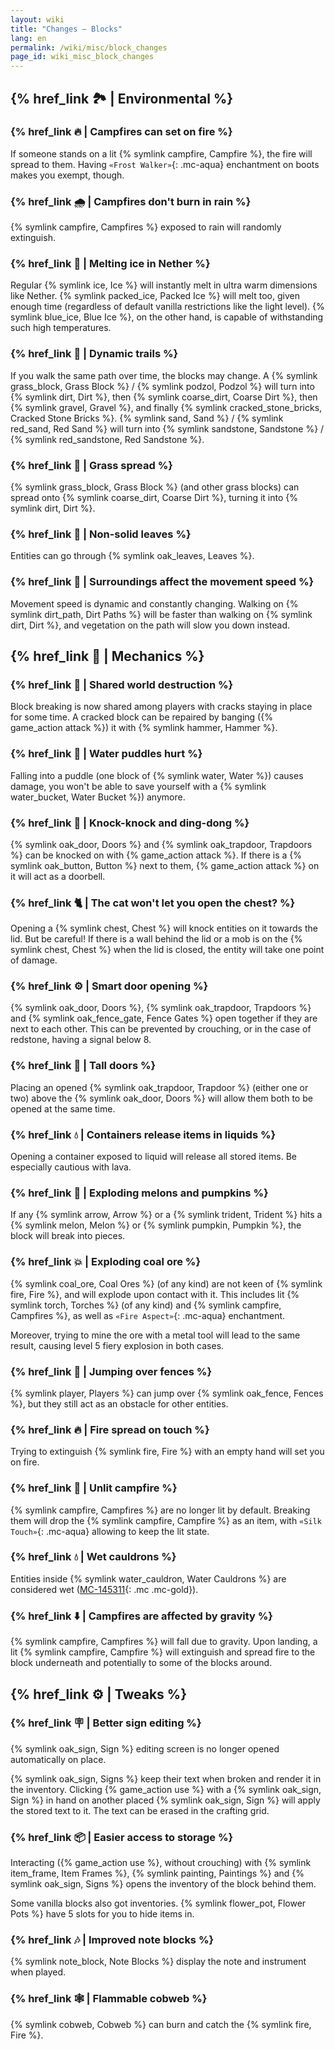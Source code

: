 ```yaml
---
layout: wiki
title: "Changes — Blocks"
lang: en
permalink: /wiki/misc/block_changes
page_id: wiki_misc_block_changes
---
```


## {% href_link 🏞️ | Environmental %}

### {% href_link 🔥 | Campfires can set on fire %}
If someone stands on a lit {% symlink campfire, Campfire %}, the fire will spread to them. Having `«Frost Walker»`{: .mc-aqua} enchantment on boots makes you exempt, though.

### {% href_link 🌧️ | Campfires don't burn in rain %}
{% symlink campfire, Campfires %} exposed to rain will randomly extinguish.

### {% href_link 🧊 | Melting ice in Nether %}
Regular {% symlink ice, Ice %} will instantly melt in ultra warm dimensions like Nether. {% symlink packed_ice, Packed Ice %} will melt too, given enough time (regardless of default vanilla restrictions like the light level). {% symlink blue_ice, Blue Ice %}, on the other hand, is capable of withstanding such high temperatures.

### {% href_link 🐾 | Dynamic trails %}
If you walk the same path over time, the blocks may change. A {% symlink grass_block, Grass Block %} / {% symlink podzol, Podzol %} will turn into {% symlink dirt, Dirt %}, then {% symlink coarse_dirt, Coarse Dirt %}, then {% symlink gravel, Gravel %}, and finally {% symlink cracked_stone_bricks, Cracked Stone Bricks %}. {% symlink sand, Sand %} / {% symlink red_sand, Red Sand %} will turn into {% symlink sandstone, Sandstone %} / {% symlink red_sandstone, Red Sandstone %}.

### {% href_link 🌱 | Grass spread %}
{% symlink grass_block, Grass Block %} (and other grass blocks) can spread onto {% symlink coarse_dirt, Coarse Dirt %}, turning it into {% symlink dirt, Dirt %}.

### {% href_link 🍃 | Non-solid leaves %}
Entities can go through {% symlink oak_leaves, Leaves %}.

### {% href_link 👟 | Surroundings affect the movement speed %}
Movement speed is dynamic and constantly changing. Walking on {% symlink dirt_path, Dirt Paths %} will be faster than walking on {% symlink dirt, Dirt %}, and vegetation on the path will slow you down instead.



## {% href_link 🔧 | Mechanics %}

### {% href_link 🔄 | Shared world destruction %}
Block breaking is now shared among players with cracks staying in place for some time. A cracked block can be repaired by banging ({% game_action attack %}) it with {% symlink hammer, Hammer %}.

### {% href_link 🌊 | Water puddles hurt %}
Falling into a puddle (one block of {% symlink water, Water %}) causes damage, you won't be able to save yourself with a {% symlink water_bucket, Water Bucket %}) anymore.

### {% href_link 🔔 | Knock-knock and ding-dong %}
{% symlink oak_door, Doors %} and {% symlink oak_trapdoor, Trapdoors %} can be knocked on with {% game_action attack %}. If there is a {% symlink oak_button, Button %} next to them, {% game_action attack %} on it will act as a doorbell.

### {% href_link 🐈 | The cat won't let you open the chest? %}
Opening a {% symlink chest, Chest %} will knock entities on it towards the lid. But be careful! If there is a wall behind the lid or a mob is on the {% symlink chest, Chest %} when the lid is closed, the entity will take one point of damage.

### {% href_link ⚙️ | Smart door opening %}
{% symlink oak_door, Doors %}, {% symlink oak_trapdoor, Trapdoors %} and {% symlink oak_fence_gate, Fence Gates %} open together if they are next to each other. This can be prevented by crouching, or in the case of redstone, having a signal below 8.

### {% href_link 🚪 | Tall doors %}
Placing an opened {% symlink oak_trapdoor, Trapdoor %} (either one or two) above the {% symlink oak_door, Doors %} will allow them both to be opened at the same time.

### {% href_link 💧 | Containers release items in liquids %}
Opening a container exposed to liquid will release all stored items. Be especially cautious with lava.

### {% href_link 🍈 | Exploding melons and pumpkins %}
If any {% symlink arrow, Arrow %} or a {% symlink trident, Trident %} hits a {% symlink melon, Melon %} or {% symlink pumpkin, Pumpkin %}, the block will break into pieces.

### {% href_link 💥 | Exploding coal ore %}
{% symlink coal_ore, Coal Ores %} (of any kind) are not keen of {% symlink fire, Fire %}, and will explode upon contact with it. This includes lit {% symlink torch, Torches %} (of any kind) and {% symlink campfire, Campfires %}, as well as `«Fire Aspect»`{: .mc-aqua} enchantment.

Moreover, trying to mine the ore with a metal tool will lead to the same result, causing level 5 fiery explosion in both cases.

### {% href_link 🚧 | Jumping over fences %}
{% symlink player, Players %} can jump over {% symlink oak_fence, Fences %}, but they still act as an obstacle for other entities.

### {% href_link 🔥 | Fire spread on touch %}
Trying to extinguish {% symlink fire, Fire %} with an empty hand will set you on fire.

### {% href_link 🧯 | Unlit campfire %}
{% symlink campfire, Campfires %} are no longer lit by default. Breaking them will drop the {% symlink campfire, Campfire %} as an item, with `«Silk Touch»`{: .mc-aqua} allowing to keep the lit state.

### {% href_link 💧 | Wet cauldrons %}
Entities inside {% symlink water_cauldron, Water Cauldrons %} are considered wet ([MC-145311](https://bugs.mojang.com/browse/MC-145311){: .mc .mc-gold}).

### {% href_link ⬇️ | Campfires are affected by gravity %}
{% symlink campfire, Campfires %} will fall due to gravity. Upon landing, a lit {% symlink campfire, Campfire %} will extinguish and spread fire to the block underneath and potentially to some of the blocks around.



## {% href_link ⚙️ | Tweaks %}

### {% href_link 🪧 | Better sign editing %}
{% symlink oak_sign, Sign %} editing screen is no longer opened automatically on place.

{% symlink oak_sign, Signs %} keep their text when broken and render it in the inventory. Clicking {% game_action use %} with a {% symlink oak_sign, Sign %} in hand on another placed {% symlink oak_sign, Sign %} will apply the stored text to it. The text can be erased in the crafting grid.

### {% href_link 📦 | Easier access to storage %}
Interacting ({% game_action use %}, without crouching) with {% symlink item_frame, Item Frames %}, {% symlink painting, Paintings %} and {% symlink oak_sign, Signs %} opens the inventory of the block behind them.

Some vanilla blocks also got inventories. {% symlink flower_pot, Flower Pots %} have 5 slots for you to hide items in.

### {% href_link 🎶 | Improved note blocks %}
{% symlink note_block, Note Blocks %} display the note and instrument when played.

### {% href_link 🕸️ | Flammable cobweb %}
{% symlink cobweb, Cobweb %} can burn and catch the {% symlink fire, Fire %}.
